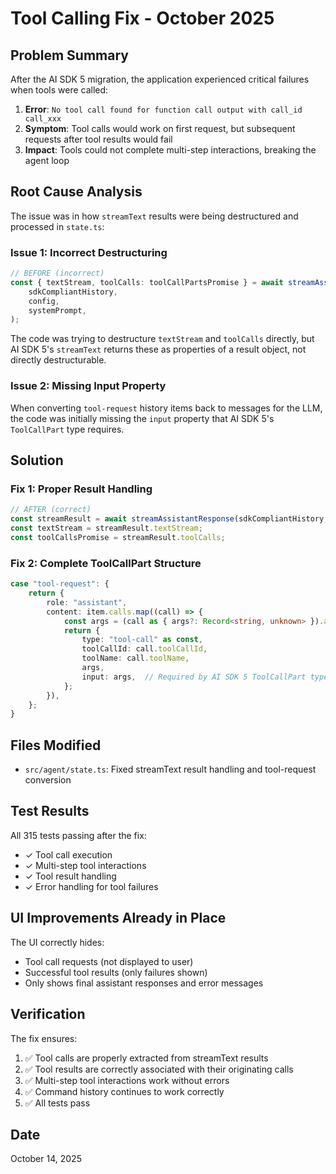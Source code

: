 # Tool Calling Fix - October 2025

## Problem Summary

After the AI SDK 5 migration, the application experienced critical failures when tools were called:

1. **Error**: `No tool call found for function call output with call_id call_xxx`
2. **Symptom**: Tool calls would work on first request, but subsequent requests after tool results would fail
3. **Impact**: Tools could not complete multi-step interactions, breaking the agent loop

## Root Cause Analysis

The issue was in how `streamText` results were being destructured and processed in `state.ts`:

### Issue 1: Incorrect Destructuring

```typescript
// BEFORE (incorrect)
const { textStream, toolCalls: toolCallPartsPromise } = await streamAssistantResponse(
    sdkCompliantHistory,
    config,
    systemPrompt,
);
```

The code was trying to destructure `textStream` and `toolCalls` directly, but AI SDK 5's `streamText` returns these as properties of a result object, not directly destructurable.

### Issue 2: Missing Input Property

When converting `tool-request` history items back to messages for the LLM, the code was initially missing the `input` property that AI SDK 5's `ToolCallPart` type requires.

## Solution

### Fix 1: Proper Result Handling

```typescript
// AFTER (correct)
const streamResult = await streamAssistantResponse(sdkCompliantHistory, config, systemPrompt);
const textStream = streamResult.textStream;
const toolCallsPromise = streamResult.toolCalls;
```

### Fix 2: Complete ToolCallPart Structure

```typescript
case "tool-request": {
    return {
        role: "assistant",
        content: item.calls.map((call) => {
            const args = (call as { args?: Record<string, unknown> }).args || {};
            return {
                type: "tool-call" as const,
                toolCallId: call.toolCallId,
                toolName: call.toolName,
                args,
                input: args,  // Required by AI SDK 5 ToolCallPart type
            };
        }),
    };
}
```

## Files Modified

- `src/agent/state.ts`: Fixed streamText result handling and tool-request conversion

## Test Results

All 315 tests passing after the fix:

- ✓ Tool call execution
- ✓ Multi-step tool interactions
- ✓ Tool result handling
- ✓ Error handling for tool failures

## UI Improvements Already in Place

The UI correctly hides:

- Tool call requests (not displayed to user)
- Successful tool results (only failures shown)
- Only shows final assistant responses and error messages

## Verification

The fix ensures:

1. ✅ Tool calls are properly extracted from streamText results
2. ✅ Tool results are correctly associated with their originating calls
3. ✅ Multi-step tool interactions work without errors
4. ✅ Command history continues to work correctly
5. ✅ All tests pass

## Date

October 14, 2025
